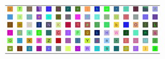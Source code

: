 <table>
<tr>
<td><img src="76.gif"></td>
<td><img src="54.gif"></td>
<td><img src="2F.gif"></td>
<td><img src="gr2.gif"></td>
<td><img src="2D.gif"></td>
<td><img src="53.gif"></td>
<td><img src="72.gif"></td>
<td><img src="63.gif"></td>
<td><img src="6A.gif"></td>
<td><img src="68.gif"></td>
<td><img src="75.gif"></td>
<td><img src="22.gif"></td>
<td><img src="25.gif"></td>
<td><img src="6C.gif"></td>
<td><img src="gr3.gif"></td>
<td><img src="41.gif"></td>
</tr>
<tr>
<td><img src="44.gif"></td>
<td><img src="33.gif"></td>
<td><img src="2B.gif"></td>
<td><img src="65.gif"></td>
<td><img src="6F.gif"></td>
<td><img src="56.gif"></td>
<td><img src="gr1.gif"></td>
<td><img src="27.gif"></td>
<td><img src="3F.gif"></td>
<td><img src="73.gif"></td>
<td><img src="2E.gif"></td>
<td><img src="55.gif"></td>
<td><img src="35.gif"></td>
<td><img src="5F.gif"></td>
<td><img src="2C.gif"></td>
<td><img src="7B.gif"></td>
</tr>
<tr>
<td><img src="66.gif"></td>
<td><img src="3D.gif"></td>
<td><img src="47.gif"></td>
<td><img src="24.gif"></td>
<td><img src="4E.gif"></td>
<td><img src="4B.gif"></td>
<td><img src="6D.gif"></td>
<td><img src="71.gif"></td>
<td><img src="23.gif"></td>
<td><img src="37.gif"></td>
<td><img src="5E.gif"></td>
<td><img src="62.gif"></td>
<td><img src="69.gif"></td>
<td><img src="4F.gif"></td>
<td><img src="28.gif"></td>
<td><img src="4C.gif"></td>
</tr>
<tr>
<td><img src="74.gif"></td>
<td><img src="70.gif"></td>
<td><img src="36.gif"></td>
<td><img src="30.gif"></td>
<td><img src="60.gif"></td>
<td><img src="43.gif"></td>
<td><img src="31.gif"></td>
<td><img src="50.gif"></td>
<td><img src="67.gif"></td>
<td><img src="6B.gif"></td>
<td><img src="48.gif"></td>
<td><img src="57.gif"></td>
<td><img src="34.gif"></td>
<td><img src="7C.gif"></td>
<td><img src="6E.gif"></td>
<td><img src="26.gif"></td>
</tr>
<tr>
<td><img src="51.gif"></td>
<td><img src="7E.gif"></td>
<td><img src="58.gif"></td>
<td><img src="42.gif"></td>
<td><img src="5A.gif"></td>
<td><img src="21.gif"></td>
<td><img src="3B.gif"></td>
<td><img src="5B.gif"></td>
<td><img src="59.gif"></td>
<td><img src="64.gif"></td>
<td><img src="61.gif"></td>
<td><img src="2A.gif"></td>
<td><img src="45.gif"></td>
<td><img src="3E.gif"></td>
<td><img src="4D.gif"></td>
<td><img src="7A.gif"></td>
</tr>
<tr>
<td><img src="77.gif"></td>
<td><img src="7D.gif"></td>
<td><img src="38.gif"></td>
<td><img src="5D.gif"></td>
<td><img src="78.gif"></td>
<td><img src="49.gif"></td>
<td><img src="3A.gif"></td>
<td><img src="3C.gif"></td>
<td><img src="52.gif"></td>
<td><img src="79.gif"></td>
<td><img src="39.gif"></td>
<td><img src="4A.gif"></td>
<td><img src="40.gif"></td>
<td><img src="46.gif"></td>
<td><img src="29.gif"></td>
<td><img src="32.gif"></td>
</tr>
</table>
